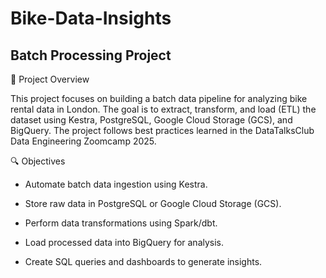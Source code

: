 # Bike-Data-Insights
## Batch Processing Project


📌 Project Overview

This project focuses on building a batch data pipeline for analyzing bike rental data in London. The goal is to extract, transform, and load (ETL) the dataset using Kestra, PostgreSQL, Google Cloud Storage (GCS), and BigQuery. The project follows best practices learned in the DataTalksClub Data Engineering Zoomcamp 2025.

🔍 Objectives

  * Automate batch data ingestion using Kestra.

  * Store raw data in PostgreSQL or Google Cloud Storage (GCS).

  * Perform data transformations using Spark/dbt.

  * Load processed data into BigQuery for analysis.

  *  Create SQL queries and dashboards to generate insights.
